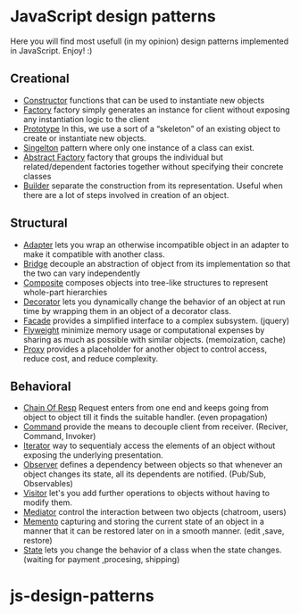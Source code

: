 # JavaScript design patterns 

Here you will find most usefull (in my opinion) design patterns implemented in JavaScript. Enjoy! :)

## Creational

* [Constructor](creational/constructor.js)  functions that can be used to instantiate new objects
* [Factory](creational/factory.js)  factory simply generates an instance for client without exposing any instantiation logic to the client                                                                 
* [Prototype](creational/prototype.js) In this, we use a sort of a “skeleton” of an existing object to create or instantiate new objects.
* [Singelton](creational/singelton.js) pattern where only one instance of a class can exist.
* [Abstract Factory](creational/abstract-factory.js) factory that groups the individual but related/dependent factories together without specifying their concrete classes
* [Builder](creational/bulider.js) separate the construction from its representation. Useful when there are a lot of steps involved in creation of an object.


## Structural

* [Adapter](structural/adapter.js) lets you wrap an otherwise incompatible object in an adapter to make it compatible with another class.
* [Bridge](structural/bridge.js) decouple an abstraction of object from its implementation so that the two can vary independently
* [Composite](structural/composite.js) composes objects into tree-like structures to represent whole-part hierarchies
* [Decorator](structural/decorator.js) lets you dynamically change the behavior of an object at run time by wrapping them in an object of a decorator class.
* [Facade](structural/facade.js) provides a simplified interface to a complex subsystem. (jquery)
* [Flyweight](structural/flyweight.js) minimize memory usage or computational expenses by sharing as much as possible with similar objects. (memoization, cache)
* [Proxy](structural/proxy.js)  provides a placeholder for another object to control access, reduce cost, and reduce complexity.

## Behavioral

* [Chain Of Resp](behavioral/chain-of-resp.js) Request enters from one end and keeps going from object to object till it finds the suitable handler. (even propagation)
* [Command](behavioral/command.js) provide the means to decouple client from receiver. (Reciver, Command, Invoker)
* [Iterator](behavioral/iterator.js) way to sequentialy access the elements of an object without exposing the underlying presentation.
* [Observer](behavioral/observer.js) defines a dependency between objects so that whenever an object changes its state, all its dependents are notified. (Pub/Sub, Observables)
* [Visitor](behavioral/visitor.js) let's you add further operations to objects without having to modify them.
* [Mediator](behavioral/mediator.js) control the interaction between two objects  (chatroom, users)
* [Memento](behavioral/memento.js) capturing and storing the current state of an object in a manner that it can be restored later on in a smooth manner. (edit ,save, restore)
* [State](behavioral/state.js) lets you change the behavior of a class when the state changes. (waiting for payment ,procesing, shipping)



# js-design-patterns
